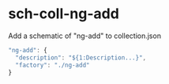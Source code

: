 # sch-coll-ng-add

Add a schematic of "ng-add" to collection.json

```typescript
"ng-add": {
  "description": "${1:Description...}",
  "factory": "./ng-add"
}
```
